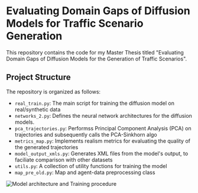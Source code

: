 # Evaluating Domain Gaps of Diffusion Models for Traffic Scenario Generation

This repository contains the code for my Master Thesis titled "Evaluating Domain Gaps of Diffusion Models for the Generation of Traffic Scenarios".

## Project Structure

The repository is organized as follows:

- `real_train.py`: The main script for training the diffusion model on real/synthetic data
- `networks_2.py`: Defines the neural network architectures for the diffusion models.
- `pca_trajectories.py`: Performss Principal Component Analysis (PCA) on trajectories and subsequently calls the PCA-Sinkhorn algo
- `metrics_map.py`: Implements realism metrics for evaluating the quality of the generated trajectories 
- `model_output_xmls.py`: Generates XML files from the model's output, to faciliate comparison with other datasets
- `utils.py`: A collection of utility functions for training the model 
- `map_pre_old.py`: Map and agent-data preprocessing class


![Model architecture and Training procedure](MA/arc.png_url)
